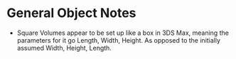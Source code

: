 # General Object Notes
* Square Volumes appear to be set up like a box in 3DS Max, meaning the parameters for it go Length, Width, Height. As opposed to the initially assumed Width, Height, Length.